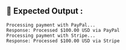 ## 🧪 Expected Output :

```
Processing payment with PayPal...
Response: Processed $100.00 USD via PayPal
Processing payment with Stripe...
Response: Processed $100.00 USD via Stripe
```